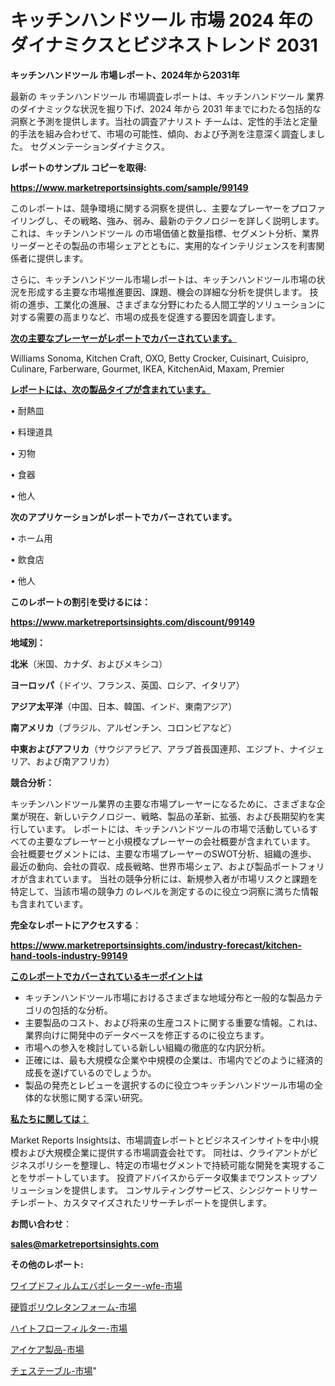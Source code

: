 # キッチンハンドツール 市場 2024 年のダイナミクスとビジネストレンド 2031

<strong>キッチンハンドツール 市場レポート、2024年から2031年</strong>

最新の キッチンハンドツール 市場調査レポートは、キッチンハンドツール 業界のダイナミックな状況を掘り下げ、2024 年から 2031 年までにわたる包括的な洞察と予測を提供します。当社の調査アナリスト チームは、定性的手法と定量的手法を組み合わせて、市場の可能性、傾向、および予測を注意深く調査しました。 セグメンテーションダイナミクス。



<strong>レポートのサンプル コピーを取得:</strong> <a href=https://www.marketreportsinsights.com/sample/99149>

<strong><u>https://www.marketreportsinsights.com/sample/99149</u></strong></a>

このレポートは、競争環境に関する洞察を提供し、主要なプレーヤーをプロファイリングし、その戦略、強み、弱み、最新のテクノロジーを詳しく説明します。 これは、キッチンハンドツール の市場価値と数量指標、セグメント分析、業界リーダーとその製品の市場シェアとともに、実用的なインテリジェンスを利害関係者に提供します。

さらに、キッチンハンドツール市場レポートは、キッチンハンドツール市場の状況を形成する主要な市場推進要因、課題、機会の詳細な分析を提供します。 技術の進歩、工業化の進展、さまざまな分野にわたる人間工学的ソリューションに対する需要の高まりなど、市場の成長を促進する要因を調査します。



<strong><u>次の主要なプレーヤーがレポートでカバーされています。</u></strong>

Williams Sonoma, Kitchen Craft, OXO, Betty Crocker, Cuisinart, Cuisipro, Culinare, Farberware, Gourmet, IKEA, KitchenAid, Maxam, Premier



<strong><u><b>レポートには、次の製品タイプが含まれています。</b></u></strong>

• 耐熱皿

• 料理道具

• 刃物

• 食器

• 他人



<strong><b>次のアプリケーションがレポートでカバーされています。</b></strong>

• ホーム用

• 飲食店

• 他人



<strong><b>このレポートの割引を受けるには：</b></strong><a href=https://www.marketreportsinsights.com/discount/99149>

<strong><u>https://www.marketreportsinsights.com/discount/99149</u></strong></a>



<strong>地域別：</strong>



<strong>北米</strong>（米国、カナダ、およびメキシコ）



<strong>ヨーロッパ</strong>（ドイツ、フランス、英国、ロシア、イタリア）



<strong>アジア太平洋</strong>（中国、日本、韓国、インド、東南アジア）



<strong>南アメリカ</strong>（ブラジル、アルゼンチン、コロンビアなど）



<strong>中東およびアフリカ</strong>（サウジアラビア、アラブ首長国連邦、エジプト、ナイジェリア、および南アフリカ）



<strong>競合分析：</strong>

キッチンハンドツール業界の主要な市場プレーヤーになるために、さまざまな企業が現在、新しいテクノロジー、戦略、製品の革新、拡張、および長期契約を実行しています。 レポートには、キッチンハンドツールの市場で活動しているすべての主要なプレーヤーと小規模なプレーヤーの会社概要が含まれています。 会社概要セグメントには、主要な市場プレーヤーのSWOT分析、組織の進歩、最近の動向、会社の買収、成長戦略、世界市場シェア、および製品ポートフォリオが含まれています。 当社の競争分析には、新規参入者が市場リスクと課題を特定して、当該市場の競争力 のレベルを測定するのに役立つ洞察に満ちた情報も含まれています。



<strong>完全なレポートにアクセスする</strong>：

<a href=https://www.marketreportsinsights.com/industry-forecast/kitchen-hand-tools-industry-99149>

<strong><u>https://www.marketreportsinsights.com/industry-forecast/kitchen-hand-tools-industry-99149</u></strong></a>



<strong><u><b>このレポートでカバーされているキーポイントは</b></u></strong>
<ul>
  <li>キッチンハンドツール市場におけるさまざまな地域分布と一般的な製品カテゴリの包括的な分析。</li>
  <li>主要製品のコスト、および将来の生産コストに関する重要な情報。これは、業界向けに開発中のデータベースを修正するのに役立ちます。</li>
  <li>市場への参入を検討している新しい組織の徹底的な内訳分析。</li>
  <li>正確には、最も大規模な企業や中規模の企業は、市場内でどのように経済的成長を遂げているのでしょうか。</li>
  <li>製品の発売とレビューを選択するのに役立つキッチンハンドツール市場の全体的な状態に関する深い研究。</li>
</ul>


<strong><u><b>私たちに関しては：</b></u></strong>

Market Reports Insightsは、市場調査レポートとビジネスインサイトを中小規模および大規模企業に提供する市場調査会社です。 同社は、クライアントがビジネスポリシーを整理し、特定の市場セグメントで持続可能な開発を実現することをサポートしています。 投資アドバイスからデータ収集までワンストップソリューションを提供します。 コンサルティングサービス、シンジケートリサーチレポート、カスタマイズされたリサーチレポートを提供します。



<strong><b>お問い合わせ</b></strong>：

<a href=mailto:sales@marketreportsinsights.com>

<strong><u>sales@marketreportsinsights.com</u></strong></a>



<strong>その他のレポート:</strong>

<a href=https://www.linkedin.com/pulse/ワイプドフィルムエバポレーター-wfe-市場-2023-最新の-cagr-adbef/>ワイプドフィルムエバポレーター-wfe-市場</a>

<a href=https://www.linkedin.com/pulse/硬質ポリウレタンフォーム-市場-2023-総合分析と事業成長戦略-2030-shhzf/>硬質ポリウレタンフォーム-市場</a>

<a href=https://www.linkedin.com/pulse/ハイトフローフィルター-市場-2023-swot-分析と最新イノベーション-2030-pr-news-hub-g0kof/>ハイトフローフィルター-市場</a>

<a href=https://www.linkedin.com/pulse/アイケア製品-市場-2023-総利益と主要ベンダー-2030-data-dive-discoveries-24-analysis-ydycf/>アイケア製品-市場</a>

<a href=https://www.linkedin.com/pulse/チェステーブル-市場-2023-総利益と主要ベンダー-2030-trend-tracking-toolbox-24-analysis-oksqf/>チェステーブル-市場</a>"
